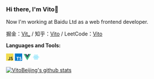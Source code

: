 ### Hi there, I'm Vito👋

Now I'm working at Baidu Ltd as a web frontend developer.

掘金：[Vit_](https://juejin.cn/user/1943592291273480) / 知乎：[Vito](https://www.zhihu.com/people/han-xiao-25-85) / LeetCode：[Vito](https://leetcode.cn/u/vito_china/)

**Languages and Tools:**  

<code><img height="20" src="https://raw.githubusercontent.com/github/explore/80688e429a7d4ef2fca1e82350fe8e3517d3494d/topics/javascript/javascript.png"></code>
<code><img height="20" src="https://raw.githubusercontent.com/github/explore/80688e429a7d4ef2fca1e82350fe8e3517d3494d/topics/typescript/typescript.png"></code>
<code><img height="20" src="https://raw.githubusercontent.com/github/explore/80688e429a7d4ef2fca1e82350fe8e3517d3494d/topics/vue/vue.png"></code>
<code><img height="20" src="https://raw.githubusercontent.com/github/explore/80688e429a7d4ef2fca1e82350fe8e3517d3494d/topics/react/react.png"></code>

[![VitoBeijing's github stats](https://github-readme-stats.vercel.app/api?username=VitoBeijing)](https://github.com/anuraghazra/github-readme-stats)
<!--
等牛逼了在显示吧
[![VitoBeijing's github achievement](https://github-profile-trophy.vercel.app/?username=VitoBeijing)](https://github.com/anuraghazra/github-profile-trophy) -->
